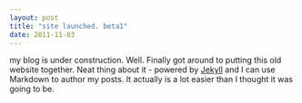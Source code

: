 ```yaml
---
layout: post
title: "site launched. beta1"
date: 2011-11-03
---
```


my blog is under construction. 
Well. Finally got around to putting this old website together. Neat thing about it - powered by [Jekyll](http://jekyllrb.com) and I can use Markdown to author my posts. It actually is a lot easier than I thought it was going to be.
